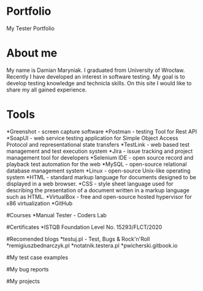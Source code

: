 # Portfolio
My Tester Portfolio
# About me
My name is Damian Maryniak. I graduated from University of Wrocław. Recently I have developed an interest in software testing. My goal is to develop testing knowledge and technicla skills. On this site I would like to share my all gained experience. 

# Tools
*Greenshot - screen capture software
*Postman - testing Tool for Rest API
*SoapUI - web service testing application for Simple Object Access Protocol and representational state transfers
*TestLink - web based test management and test execution system
*Jira - issue tracking and project management tool for developers
*Selenium IDE - open source record and playback test automation for the web
*MySQL - open-source relational database management system
*Linux - open-source Unix-like operating system
*HTML - standard markup language for documents designed to be displayed in a web browser.
*CSS - style sheet language used for describing the presentation of a document written in a markup language such as HTML.
*VirtualBox - free and open-source hosted hypervisor for x86 virtualization
*GitHub

#Courses 
*Manual Tester - Coders Lab

#Certificates
*ISTQB Foundation Level No. 15293/FLCT/2020

#Recomended blogs
*testuj.pl - Test, Bugs & Rock'n'Roll
*remigiuszbednarczyk.pl
*notatnik.testera.pl
*pwicherski.gitbook.io

#My test case examples

#My bug reports

#My projects

